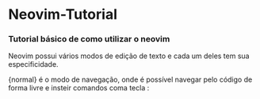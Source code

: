 # Neovim-Tutorial
### Tutorial básico de como utilizar o neovim

Neovim possui vários modos de edição de texto e cada um deles tem sua especificidade.

{normal} é o modo de navegação, onde é possível navegar pelo código de forma livre e insteir comandos coma tecla :
